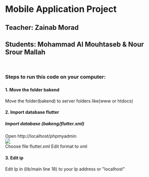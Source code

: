 <h1>Mobile Application Project</h1>
<h2>Teacher: Zainab Morad</h2>
<h2>Students: Mohammad Al Mouhtaseb & Nour Srour Mallah</h2>
<br>
<h3>Steps to run this code on your computer:<h3>
<h4>1. Move the folder bakend</h4>
Move the folder(bakend) to server folders like(www or htdocs)
<h4>2. Import database flutter</h4>
  <h5>Import database (bakeng/flutter.xml)</h5>
  Open http://localhost/phpmyadmin
  <br>
  <img src="https://github.com/mohammad-Al-Mouhtaseb/map/assets/83731873/7275f010-8dc0-4f64-8412-9139b695c063">
  <br>
  Choose file flutter.xml
  Edit format to xml
<h4>3. Edit ip</h4>
Edit Ip in (lib/main line 18) to your Ip address or "localhost"
